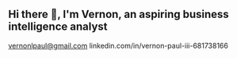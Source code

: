 ## Hi there 👋, I'm Vernon, an aspiring business intelligence analyst
vernonlpaul@gmail.com
linkedin.com/in/vernon-paul-iii-681738166
<!--
**VernonP22/VernonP22** is a ✨ _special_ ✨ repository because its `README.md` (this file) appears on your GitHub profile.

Here are some ideas to get you started:

- 🔭 I’m currently working on completing my Tripleten program in Business Intelligence Analyst.
- 🌱 I’m currently learning storytelling with data.
- 👯 I’m looking to collaborate on upcoming program projects and personal data projects.
- 🤔 I’m looking for help with developing my coding skills.
- 💬 Ask me about ...
- 📫 How to reach me: 
- 😄 Pronouns: ...
- ⚡ Fun fact: I am an avid basketball fan and gym enthusiast. I am a big on trying and cooking new food items. I love to travel and experience new people and places. I hope to be able to travel the world some day and see new countries and cultures.
- My goal for 2025: land my first data analyst position with a company looking to revolutionize in their prospective fields.
-->
